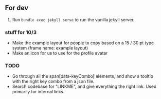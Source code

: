 ## For dev

1. Run `bundle exec jekyll serve` to run the vanilla jekyll server.

### stuff for 10/3

* Make the example layout for people to copy based on a 15 / 30 pt type system (frame name: example layout)
* Make an icon for us to use for the profile avatar

### TODO

* Go through all the span[data-keyCombo] elements, and show a tooltip with the right key combo from a json file.
* Search codebase for "LINKME", and give everything the right link. Used primarily for internal links.
